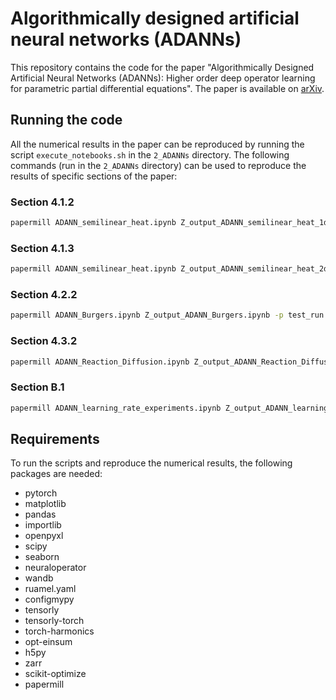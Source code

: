 # Algorithmically designed artificial neural networks (ADANNs)

This repository contains the code for the paper "Algorithmically Designed Artificial
Neural Networks (ADANNs):
Higher order deep operator learning for
parametric partial differential equations".
The paper is available on [arXiv](https://arxiv.org/abs/2302.03286).




## Running the code

All the numerical results in the paper can be reproduced by running the script `execute_notebooks.sh` in the `2_ADANNs` directory. 
The following commands (run in the `2_ADANNs` directory) can be used to reproduce the results of specific sections of the paper:


### Section 4.1.2
```bash
papermill ADANN_semilinear_heat.ipynb Z_output_ADANN_semilinear_heat_1d.ipynb -p dim 1 -p test_run False
```


### Section 4.1.3
```bash
papermill ADANN_semilinear_heat.ipynb Z_output_ADANN_semilinear_heat_2d.ipynb -p dim 2 -p test_run False
```

### Section 4.2.2
```bash
papermill ADANN_Burgers.ipynb Z_output_ADANN_Burgers.ipynb -p test_run False
```

### Section 4.3.2
```bash
papermill ADANN_Reaction_Diffusion.ipynb Z_output_ADANN_Reaction_Diffusion.ipynb -p test_run False
```

### Section B.1
```bash
papermill ADANN_learning_rate_experiments.ipynb Z_output_ADANN_learning_rate_experiments.ipynb -p test_run False
```


## Requirements

To run the scripts and reproduce the numerical results, the following packages are needed:

- pytorch
- matplotlib
- pandas
- importlib
- openpyxl
- scipy
- seaborn
- neuraloperator
- wandb
- ruamel.yaml
- configmypy
- tensorly
- tensorly-torch
- torch-harmonics
- opt-einsum
- h5py
- zarr
- scikit-optimize
- papermill
